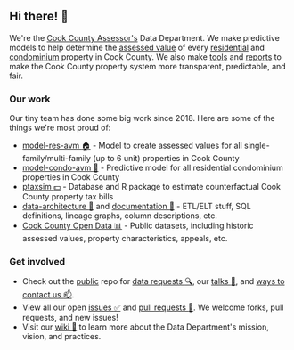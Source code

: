 ## Hi there! :wave:

We're the [Cook County Assessor's](https://www.cookcountyassessor.com) Data Department. We make predictive models to help determine the [assessed value](https://github.com/ccao-data/wiki/blob/master/Handbook/Glossary.md#assessed-value-av) of every [residential](https://github.com/ccao-data/model-res-avm#readme) and [condominium](https://github.com/ccao-data/model-condo-avm#readme) property in Cook County. We also make [tools](https://github.com/ccao-data/ptaxsim#ptaxsim) and [reports](https://www.cookcountyassessor.com/valuation-reports) to make the Cook County property system more transparent, predictable, and fair.

### Our work

Our tiny team has done some big work since 2018. Here are some of the things we're most proud of:

- [model-res-avm :house:](https://github.com/ccao-data/model-res-avm) - Model to create assessed values for all single-family/multi-family (up to 6 unit) properties in Cook County
- [model-condo-avm :office:](https://github.com/ccao-data/model-condo-avm) - Predictive model for all residential condominium properties in Cook County
- [ptaxsim :dollar:](https://github.com/ccao-data/ptaxsim) - Database and R package to estimate counterfactual Cook County property tax bills
- [data-architecture :wrench:](https://github.com/ccao-data/data-architecture) and [documentation :book:](https://ccao-data.github.io/data-architecture) - ETL/ELT stuff, SQL definitions, lineage graphs, column descriptions, etc.
- [Cook County Open Data :bar_chart:](https://datacatalog.cookcountyil.gov/browse?tags=cook+county+assessor) - Public datasets, including historic assessed values, property characteristics, appeals, etc.

### Get involved

- Check out the [public](https://github.com/ccao-data/public) repo for [data requests :mag:](https://github.com/ccao-data/public#data-requests), our [talks :information_desk_person:](https://github.com/ccao-data/public#public-engagement), and [ways to contact us :mailbox:](https://github.com/ccao-data/public#contact-us).
- View all our open [issues :white_check_mark:](https://github.com/search?q=user%3Accao-data+state%3Aopen&type=Issues) and [pull requests :rocket:](https://github.com/search?q=user%3Accao-data+state%3Aopen&type=pullrequests). We welcome forks, pull requests, and new issues!
- Visit our [wiki :blue_book:](https://github.com/ccao-data/wiki/blob/master/README.md) to learn more about the Data Department's mission, vision, and practices.
